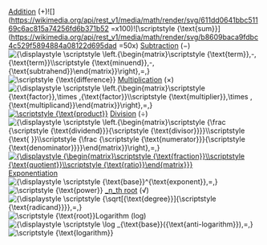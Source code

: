 [Addition](https://en.wikipedia.org/wiki/Addition "Addition")  (+)![](https://wikimedia.org/api/rest_v1/media/math/render/svg/611dd0641bbc51169c6ac815a74256fd6b371b52 =x100)![\scriptstyle {\text{sum}}](https://wikimedia.org/api/rest_v1/media/math/render/svg/b8609baca9fdbc4c529f5894884a08122d695dad =50x)
[Subtraction](https://en.wikipedia.org/wiki/Subtraction "Subtraction")  (−)![{\displaystyle \scriptstyle \left.{\begin{matrix}\scriptstyle {\text{term}}\,-\,{\text{term}}\\\scriptstyle {\text{minuend}}\,-\,{\text{subtrahend}}\end{matrix}}\right\}\,=\,}](https://wikimedia.org/api/rest_v1/media/math/render/svg/2780b756445a5f8f95b16c33e3b924f976958ea0)![\scriptstyle {\text{difference}}](https://wikimedia.org/api/rest_v1/media/math/render/svg/1ac22c4e24eef2036cff5bfea924cc0dbb30c5d8)
[Multiplication](https://en.wikipedia.org/wiki/Multiplication "Multiplication")  (×)![{\displaystyle \scriptstyle \left.{\begin{matrix}\scriptstyle {\text{factor}}\,\times \,{\text{factor}}\\\scriptstyle {\text{multiplier}}\,\times \,{\text{multiplicand}}\end{matrix}}\right\}\,=\,}](https://wikimedia.org/api/rest_v1/media/math/render/svg/93f7b476e32221c7b05d356289c8085aef54059b)[![\scriptstyle {\text{product}}](https://wikimedia.org/api/rest_v1/media/math/render/svg/a5c8b7509b8be1043622cb7b1b9a36ca8bfc2616)](https://en.wikipedia.org/wiki/Product_(mathematics) "Product (mathematics)")
[Division](https://en.wikipedia.org/wiki/Division_(mathematics) "Division (mathematics)")  (÷)![{\displaystyle \scriptstyle \left.{\begin{matrix}\scriptstyle {\frac {\scriptstyle {\text{dividend}}}{\scriptstyle {\text{divisor}}}}\\\scriptstyle {\text{ }}\\\scriptstyle {\frac {\scriptstyle {\text{numerator}}}{\scriptstyle {\text{denominator}}}}\end{matrix}}\right\}\,=\,}](https://wikimedia.org/api/rest_v1/media/math/render/svg/6d920dd1c0b257a17902ee5c232671d872d6c27d)[![{\displaystyle {\begin{matrix}\scriptstyle {\text{fraction}}\\\scriptstyle {\text{quotient}}\\\scriptstyle {\text{ratio}}\end{matrix}}}](https://wikimedia.org/api/rest_v1/media/math/render/svg/4ecf54ec7951242b6ad2211379c9f518f7c8a8cb)](https://en.wikipedia.org/wiki/Quotient "Quotient")
[Exponentiation](https://en.wikipedia.org/wiki/Exponentiation "Exponentiation")![{\displaystyle \scriptstyle {\text{base}}^{\text{exponent}}\,=\,}](https://wikimedia.org/api/rest_v1/media/math/render/svg/7614b27f61a9e09906b7682425b9e7a1ce7e24a0)![\scriptstyle {\text{power}}](https://wikimedia.org/api/rest_v1/media/math/render/svg/b0d0a9fbffb659c0055d5ee6fde3f7f28e96f45c)
[_n_th root](https://en.wikipedia.org/wiki/Nth_root "Nth root")  (√)![{\displaystyle \scriptstyle {\sqrt[{\text{degree}}]{\scriptstyle {\text{radicand}}}}\,=\,}](https://wikimedia.org/api/rest_v1/media/math/render/svg/5582d567e7e7fbcdb728291770905e09beb0ea18)![\scriptstyle {\text{root}}](https://wikimedia.org/api/rest_v1/media/math/render/svg/2a015c1122190da3f1f1732d88b8bb03a8d7eb91)Logarithm  (log)![{\displaystyle \scriptstyle \log _{\text{base}}({\text{anti-logarithm}})\,=\,}](https://wikimedia.org/api/rest_v1/media/math/render/svg/2435266fcae4aa91d3d70a74bb91b5b35ef52edd)![\scriptstyle {\text{logarithm}}](https://wikimedia.org/api/rest_v1/media/math/render/svg/fe5d50baa86b950ff6d15760b7a38df1f8d8c868)
<!--stackedit_data:
eyJoaXN0b3J5IjpbMTkzNzkyMzc3M119
-->